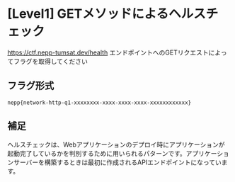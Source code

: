 # [Level1] GETメソッドによるヘルスチェック

<https://ctf.nepp-tumsat.dev/health> エンドポイントへのGETリクエストによってフラグを取得してください

## フラグ形式

`nepp{network-http-q1-xxxxxxxx-xxxx-xxxx-xxxx-xxxxxxxxxxxx}`

## 補足

ヘルスチェックは、Webアプリケーションのデプロイ時にアプリケーションが起動完了しているかを判別するために用いられるパターンです。アプリケーションサーバーを構築するときは最初に作成されるAPIエンドポイントになっています。